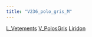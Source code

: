 ```yaml
---
title: "V236_polo_gris_M"
---
```


[L_Vetements](notes/equipements/L_Vetements.md) [V_PolosGris](notes/equipements/vetements/V_PolosGris.md) [Liridon](notes/utilisateurs/beneficiaires/Liridon.md)
